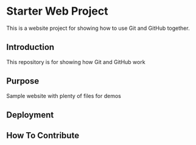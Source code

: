 # Starter Web Project

This is a website project for showing how to use Git and GitHub together.

## Introduction

This repository is for showing how Git and GitHub work

## Purpose

Sample website with plenty of files for demos

## Deployment

## How To Contribute